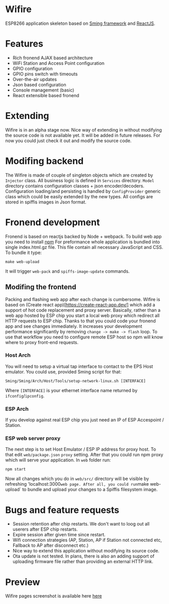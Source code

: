 # Wifire
ESP8266 application skeleton based on [Sming framework](https://github.com/SmingHub/Sming) and [ReactJS](https://reactjs.org/).

# Features
- Rich fronend AJAX based architecture
- WiFi Station and Access Point configuration
- GPIO configuration
- GPIO pins switch with timeouts
- Over-the-air updates
- Json based configuration
- Console management (basic)
- React extensible based fronend 

# Extending
Wifire is in an alpha stage now. Nice way of extending in without modifying the source code is not available yet.
It will be added in future releases. For now you could just check it out and modify the source code.


# Modifing backend
The Wifire is made of couple of singleton objects which are created by `Injector` class.
All business logic is defined in `Services` directory. `Model` directory contains configuration classes + json encoder/decoders.
Configuration loading/and persisting is handled by `ConfigProvider` generic class which could be easily extended by the new types.
All configs are stored in spiffis images in Json format.

# Fronend development
Fronend is based on reactjs backed by Node + webpack. To build web app you need to install [npm](https://www.npmjs.com/)
For preformance whole application is bundled into single index.html.gz file.
This file contain all necessary JavaScript and CSS. To bundle it type:
```
make web-upload
```
It will trigger `web-pack` and `spiffs-image-update` commands.

## Modifing the frontend
Packing and flashing web app after each change is cumbersome. Wifire is based on (Create react app)[https://create-react-app.dev/] which
add a support of hot code replacement and proxy server. Basically, rather than a web app hosted by ESP chip you start a local web proxy
which redirect all HTTP requests to ESP chip. Thanks to that you could code your fronend app and see changes immediately.
It increases your development performance significantly by removing `change -> make -> flash` loop.
To use that workflow you need to configure remote ESP host so npm will know where to proxy front-end requests.
### Host Arch
You will need to setup a virtual tap interface to contact to the EPS Host emulator. You could use, provided Sming script for that:
```
Sming/Sming/Arch/Host/Tools/setup-network-linux.sh [INTERFACE]
```
Where `[INTERFACE]` is your ethernet interface name returned by `ifconfig`/`ipconfig`.

### ESP Arch
If you develop against real ESP chip you just need an IP of ESP Accespoint / Station.

### ESP web server proxy
The next step is to set Host Emulator / ESP IP address for proxy host. To that edit `web/package.json` `proxy` setting.
After that you could run npm proxy which will serve your application. In `web` folder run:
```
npm start
```
Now all changes which you do in `web/src/` directory will be visible by refreshing 'localhost:3000` web page.
After all, you could run `make web-upload` to bundle and upload your changes to a Spiffis filesystem image.



# Bugs and feature requests
- Session retention after chip restarts. We don't want to loog out all userers after ESP chip restarts.
- Expire session after given time since restart.
- Wifi connection strategies (AP, Station, AP if Station not connected etc, Fallback to AP after disconnect etc.)
- Nice way to extend this application without modifying its source code.
- Ota update is not tested. In plans, there is also an adding support of uploading firmware file rather than providing an external HTTP link.

# Preview
Wifire pages screenshot is available here [here](./docs/preview.md)
